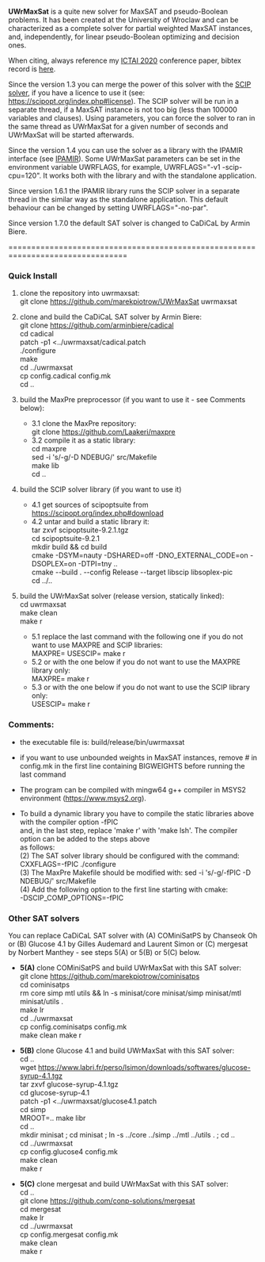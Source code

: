 **UWrMaxSat** is a quite new solver for MaxSAT and pseudo-Boolean problems. It has been created at the University of Wroclaw and can be characterized as a complete solver for partial weighted MaxSAT instances, and, independently, for linear pseudo-Boolean optimizing and decision ones.

When citing, always reference my [ICTAI 2020](https://www.ictai2020.org/) conference paper, bibtex record is [here](https://www.computer.org/csdl/api/v1/citation/bibtex/proceedings/1pP3sSVh3BS/922800a132).

Since the version 1.3 you can merge the power of this solver with the [SCIP solver](https:://scipopt.org), if you have a licence to use it (see: https://scipopt.org/index.php#license). The SCIP solver will be run in a separate thread, if a MaxSAT instance is not too big (less than 100000 variables and clauses). Using parameters, you can force the solver to ran in the same thread as UWrMaxSat for a given number of seconds and UWrMaxSat will be started afterwards.

Since the version 1.4 you can use the solver as a library with the IPAMIR interface (see [IPAMIR](https://maxsat-evaluations.github.io/2022/incremental.html)). Some UWrMaxSat parameters can be set in the environment variable UWRFLAGS, for example, UWRFLAGS="-v1 -scip-cpu=120". It works both with the library and with the standalone application.

Since version 1.6.1 the IPAMIR library runs the SCIP solver in a separate thread in the similar way as the standalone application. This default behaviour can be changed by setting UWRFLAGS="-no-par".

Since version 1.7.0 the default SAT solver is changed to CaDiCaL by Armin Biere. 

================================================================================
### Quick Install

1. clone the repository into uwrmaxsat:  
    git clone https://github.com/marekpiotrow/UWrMaxSat uwrmaxsat  

2. clone and build the CaDiCaL SAT solver by Armin Biere:  
    git clone https://github.com/arminbiere/cadical  
    cd cadical  
    patch -p1 <../uwrmaxsat/cadical.patch  
    ./configure  
    make  
    cd ../uwrmaxsat  
    cp config.cadical config.mk  
    cd ..  

3. build the MaxPre preprocessor (if you want to use it - see Comments below):  
    * 3.1 clone the MaxPre repository:  
        git clone https://github.com/Laakeri/maxpre  
    * 3.2 compile it as a static library:  
        cd maxpre  
        sed -i 's/-g/-D NDEBUG/' src/Makefile  
        make lib  
        cd ..

4. build the SCIP solver library (if you want to use it)  
    * 4.1 get sources of scipoptsuite from https://scipopt.org/index.php#download  
    * 4.2 untar and build a static library it:  
        tar zxvf scipoptsuite-9.2.1.tgz  
        cd scipoptsuite-9.2.1  
        mkdir build && cd build  
        cmake -DSYM=nauty -DSHARED=off -DNO_EXTERNAL_CODE=on -DSOPLEX=on -DTPI=tny ..  
        cmake --build . --config Release --target libscip libsoplex-pic  
        cd ../..  

5. build the UWrMaxSat solver (release version, statically linked):  
        cd uwrmaxsat  
        make clean    
        make r
    * 5.1 replace the last command with the following one if you do not want to use MAXPRE and SCIP libraries:  
        MAXPRE= USESCIP=  make r  
    * 5.2 or with the one below if you do not want to use the MAXPRE library only:  
        MAXPRE=  make r  
    * 5.3 or with the one below if you do not want to use the SCIP library only:  
        USESCIP=  make r  

### Comments:

   - the executable file is: build/release/bin/uwrmaxsat

   - if you want to use unbounded weights in MaxSAT instances, remove # in config.mk in the first line 
     containing BIGWEIGHTS before running the last command

   - The program can be compiled with mingw64 g++ compiler in MSYS2 environment (https://www.msys2.org).

   - To build a dynamic library you have to compile the static libraries above with the compiler option -fPIC  
     and, in the last step, replace 'make r' with 'make lsh'. The compiler option can be added to the steps above  
     as follows:  
       (2) The SAT solver library should be configured with the command: CXXFLAGS=-fPIC ./configure  
       (3) The MaxPre Makefile should be modified with: sed -i 's/-g/-fPIC -D NDEBUG/' src/Makefile  
       (4) Add the following option to the first line starting with cmake:    
           -DSCIP_COMP_OPTIONS=-fPIC  

### Other SAT solvers

You can replace CaDiCaL SAT solver with (A) COMiniSatPS by Chanseok Oh or (B) Glucose 4.1 by Gilles Audemard 
and Laurent Simon or (C) mergesat by Norbert Manthey - see steps 5(A) or 5(B) or 5(C) below.

* **5(A)** clone COMiniSatPS and build UWrMaxSat with this SAT solver:  
    git clone https://github.com/marekpiotrow/cominisatps  
    cd cominisatps  
    rm core simp mtl utils && ln -s minisat/core minisat/simp minisat/mtl minisat/utils .  
    make lr  
    cd ../uwrmaxsat  
    cp config.cominisatps config.mk  
    make clean
    make r

* **5(B)** clone Glucose 4.1 and build UWrMaxSat with this SAT solver:  
    cd ..  
    wget https://www.labri.fr/perso/lsimon/downloads/softwares/glucose-syrup-4.1.tgz  
    tar zxvf glucose-syrup-4.1.tgz  
    cd glucose-syrup-4.1  
    patch -p1 <../uwrmaxsat/glucose4.1.patch  
    cd simp  
    MROOT=.. make libr  
    cd ..  
    mkdir minisat ; cd minisat ; ln -s ../core ../simp ../mtl ../utils . ; cd ..  
    cd ../uwrmaxsat  
    cp config.glucose4 config.mk  
    make clean  
    make r

* **5(C)** clone mergesat and build UWrMaxSat with this SAT solver:  
    cd ..  
    git clone https://github.com/conp-solutions/mergesat  
    cd mergesat  
    make lr  
    cd ../uwrmaxsat  
    cp config.mergesat config.mk  
    make clean  
    make r

